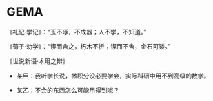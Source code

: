 # GEMA

 《礼记·学记》：“玉不琢，不成器；人不学，不知道。”

 《荀子·劝学》：“锲而舍之，朽木不折；锲而不舍，金石可镂。”

 《世说新语·术用之辩》
 
  - 某甲：我听学长说，微积分没必要学会，实际科研中用不到高级的数学。 
 
  - 某乙：不会的东西怎么可能用得到呢？